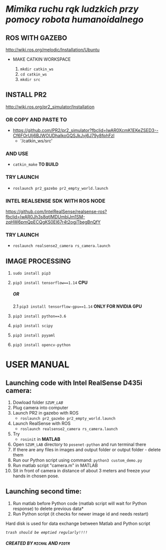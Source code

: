  
 # *Mimika ruchu rąk ludzkich przy pomocy robota humanoidalnego*
 
 ## ROS WITH GAZEBO
  <http://wiki.ros.org/melodic/Installation/Ubuntu>

- MAKE CATKIN WORKSPACE

  1. `mkdir catkin_ws`
  2. `cd catkin_ws`
  3. `mkdir src`

 ## INSTALL PR2
<http://wiki.ros.org/pr2_simulator/Installation>

### OR COPY AND PASTE TO ### 
- <https://github.com/PR2/pr2_simulator?fbclid=IwAR0XcmK1EKeZSED3--Cf6FOrUIj6BJWOUDhaIkoGQSJkJvj6J79y8fphFzI>
  - '/catkin_ws/src' 
### AND USE ### 
  - `catkin_make` **TO BUILD**


### TRY LAUNCH
- `roslaunch pr2_gazebo pr2_empty_world.launch`

### INTEL REALSENSE SDK WITH ROS NODE
<https://github.com/IntelRealSense/realsense-ros?fbclid=IwAR0Jh3s8qtIMDUmblJm1SM-zqHW6pmQpECQgKS0EI67r4t2ogjTbegBnQfY>

### TRY LAUNCH
- `roslaunch realsense2_camera rs_camera.launch`

## IMAGE PROCESSING

1. `sudo install pip3`
2. `pip3 install tensorflow==1.14`      **CPU**
    ##### OR
    2.1 `pip3 install tensorflow-gpu==1.14`  **ONLY FOR NVIDIA GPU**

3. `pip3 install python==3.6`
4. `pip3 install scipy`
5. `pip3 install pyyaml`
6. `pip3 install opencv-python`

# USER MANUAL 

## Launching code with Intel RealSense D435i camera:

1. Dowload folder *`SZUM_LAB`*
2. Plug camera into computer
3. Launch PR2 in gazebo with ROS 
   - `roslaunch pr2_gazebo pr2_empty_world.launch`
4. Launch RealSense with ROS 
   - `roslaunch realsense2_camera rs_camera.launch`
5. Try 
    - `rosinit` in **MATLAB**
6. Open `SZUM_LAB` directory to `posenet-python` and run terminal there
7. If there are any files in images and output folder or output folder - delete them
8. Run our Python script using command: `python3 custom_demo.py`
9. Run matlab script "camera.m" in MATLAB
10. Sit in front of camera in distance of about 3 meters and freeze your hands in chosen pose.


## Launching second time:
1. Run matlab before Python code (matlab script will wait for Python response) 
   to delete previous data*
2. Run Python script (it checks for newer image id and needs restart)


Hard disk is used for data exchange between Matlab and Python script

  *`trash should be emptied regularly!!!!`*

 #### *CREATED BY `MICHAŁ` AND `PIOTR`*